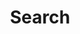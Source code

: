 ---
title: "Search" # in any language you want
layout: "search" # necessary for search
# url: "/archive"
# description: "Description for Search"
summary: "search"
placeholder: "Enter your search term here ..."
---